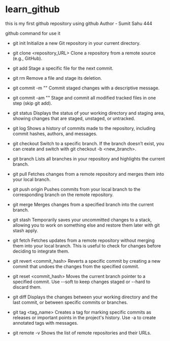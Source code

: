# learn_github
this is my first github repository using github
Author - Sumit Sahu 444


github command for use it
- git init
Initialize a new Git repository in your current directory.

- git clone <repository_URL>
Clone a repository from a remote source (e.g., GitHub).

- git add <file>
Stage a specific file for the next commit.

- git rm <file>
Remove a file and stage its deletion.

- git commit -m "<message>"
Commit staged changes with a descriptive message.

- git commit -am "<message>"
Stage and commit all modified tracked files in one step (skip git add).

- git status
Displays the status of your working directory and staging area, showing changes that are staged, unstaged, or untracked.

- git log
Shows a history of commits made to the repository, including commit hashes, authors, and messages.

- git checkout <branch>
Switch to a specific branch. If the branch doesn’t exist, you can create and switch with git checkout -b <new_branch>.

- git branch
Lists all branches in your repository and highlights the current branch.

- git pull
Fetches changes from a remote repository and merges them into your local branch.

- git push origin <branch>
Pushes commits from your local branch to the corresponding branch on the remote repository.

- git merge <branch>
Merges changes from a specified branch into the current branch.

- git stash
Temporarily saves your uncommitted changes to a stack, allowing you to work on something else and restore them later with git stash apply.

- git fetch
Fetches updates from a remote repository without merging them into your local branch. This is useful to check for changes before deciding to integrate them.

- git revert <commit_hash>
Reverts a specific commit by creating a new commit that undoes the changes from the specified commit.

- git reset <commit_hash>
Moves the current branch pointer to a specified commit. Use --soft to keep changes staged or --hard to discard them.

- git diff
Displays the changes between your working directory and the last commit, or between specific commits or branches.

- git tag <tag_name>
Creates a tag for marking specific commits as releases or important points in the project's history. Use -a to create annotated tags with messages.

- git remote -v
Shows the list of remote repositories and their URLs.



